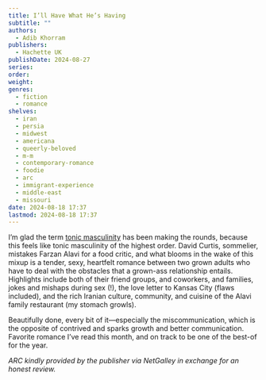 ```yaml
---
title: I’ll Have What He’s Having
subtitle: ""
authors:
  - Adib Khorram
publishers:
  - Hachette UK
publishDate: 2024-08-27
series: 
order: 
weight: 
genres:
  - fiction
  - romance
shelves:
  - iran
  - persia
  - midwest
  - americana
  - queerly-beloved
  - m-m
  - contemporary-romance
  - foodie
  - arc
  - immigrant-experience
  - middle-east
  - missouri
date: 2024-08-18 17:37
lastmod: 2024-08-18 17:37
---
```

I’m glad the term [tonic masculinity](https://substackcdn.com/image/fetch/f_auto,q_auto:good,fl_progressive:steep/https%3A%2F%2Fsubstack-post-media.s3.amazonaws.com%2Fpublic%2Fimages%2F505ef872-f2ae-4f3f-847c-8d31ef4485e9_1164x536.jpeg) has been making the rounds, because this feels like tonic masculinity of the highest order. David Curtis, sommelier, mistakes Farzan Alavi for a food critic, and what blooms in the wake of this mixup is a tender, sexy, heartfelt romance between two grown adults who have to deal with the obstacles that a grown-ass relationship entails. Highlights include both of their friend groups, and coworkers, and families, jokes and mishaps during sex (!), the love letter to Kansas City (flaws included), and the rich Iranian culture, community, and cuisine of the Alavi family restaurant (my stomach growls). 

Beautifully done, every bit of it—especially the miscommunication, which is the opposite of contrived and sparks growth and better communication. Favorite romance I’ve read this month, and on track to be one of the best-of for the year. 

*ARC kindly provided by the publisher via NetGalley in exchange for an honest review.*